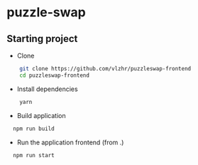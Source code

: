 # puzzle-swap

## Starting project

- Clone

```bash
    git clone https://github.com/vlzhr/puzzleswap-frontend
    cd puzzleswap-frontend
```

- Install dependencies

```bash
    yarn
```

- Build application

```bash
  npm run build
```

- Run the application frontend (from .)

```bash
  npm run start 
```